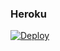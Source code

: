 ### Heroku
[![Deploy](https://www.herokucdn.com/deploy/button.svg)](https://heroku.com/deploy?template=https://github.com/57Yadier/codebot) 
